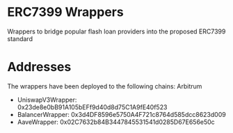 # ERC7399 Wrappers

Wrappers to bridge popular flash loan providers into the proposed ERC7399 standard

# Addresses

The wrappers have been deployed to the following chains: Arbitrum

- UniswapV3Wrapper: 0x23de8e0bB91A105bEFf9d40d8d75C1A9fE40f523
- BalancerWrapper: 0x3d4DF8596e5750A4F721c8764d585dcc8623d009
- AaveWrapper: 0x02C7632b84B3447845531541d0285D67E656e50c